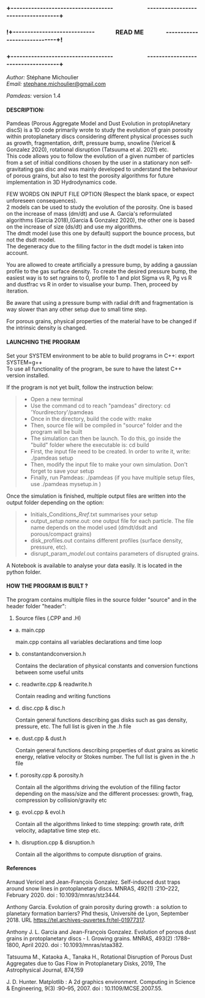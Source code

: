### **+-----------------------------------                       -----------------------------------+**  
### **!+----------------------------              **READ ME**               ----------------------------+!**  
### **+-----------------------------------                       -----------------------------------+**  

*Author:* Stéphane Michoulier  
*Email:* <stephane.michoulier@gmail.com>

*Pamdeas:* version 1.4

#### **DESCRIPTION**:

Pamdeas (Porous Aggregate Model and Dust Evolution in protoplAnetary discS) is a 1D code primarily wrote to study the evolution of grain porosity within protoplanetary discs considering different physical processes such as growth, fragmentation, drift, pressure bump, snowline (Vericel & Gonzalez 2020), rotational disruption (Tatsuuma et al. 2021) etc.  
This code allows you to follow the evolution of a given number of particles from a set of initial conditions chosen by the user in a stationary non self-gravitating gas disc and was mainly developed to understand the behaviour of porous grains, but also to test the porosity algorithms for future implementation in 3D Hydrodynamics code.  

FEW WORDS ON INPUT FILE OPTION (Respect the blank space, or expect unforeseen consequences).  
2 models can be used to study the evolution of the porosity. 
One is based on the increase of mass (dm/dt) and use A. Garcia's reformulated algorithms (Garcia 2018),(Garcia & Gonzalez 2020), the other one is based on the increase of size (ds/dt) and use my algorithms.  
The dmdt model (use this one by default) support the bounce process, but not the dsdt model.  
The degeneracy due to the filling factor in the dsdt model is taken into account.  

You are allowed to create artificially a pressure bump, by adding a gaussian profile to the gas surface density. To create the desired pressure bump, the easiest way is to set ngrains to 0, profile to 1 and plot Sigma vs R, Pg vs R and dustfrac vs R in order to visualise your bump. Then, proceed by iteration.

Be aware that using a pressure bump with radial drift and fragmentation is way slower than any other setup due to small time step.

For porous grains, physical properties of the material have to be changed if the intrinsic density is changed.  

#### **LAUNCHING THE PROGRAM**

Set your SYSTEM environment to be able to build programs in C++: export SYSTEM=g++  
To use all functionality of the program, be sure to  have the latest C++ version installed.  

If the program is not yet built, follow the instruction below:
> - Open a new terminal
> - Use the command cd to reach "pamdeas" directory: cd 'Yourdirectory'/pamdeas
> - Once in the directory, build the code with: make
> - Then, source file will be compiled in "source" folder and the program will be built
> - The simulation can then be launch. To do this, go inside the "build" folder where the executable is: cd build
> - First, the input file need to be created. In order to write it, write: ./pamdeas setup
> - Then, modify the input file to make your own simulation. Don't forget to save your setup
> - Finally, run Pamdeas: ./pamdeas (if you have multiple setup files, use ./pamdeas mysetup.in )  

Once the simulation is finished, multiple output files are written into the output folder depending on the option:
> - Initials_Conditions_*Rref*.txt summarises your setup
> - output_*setup name*.out: one output file for each particle. The file name depends on the model used (dmdt/dsdt and porous/compact grains) 
> - disk_profiles.out contains different profiles (surface density, pressure, etc).
> - disrupt_param_*model*.out contains parameters of disrupted grains.

A Notebook is available to analyse your data easily. It is located in the python folder.

#### **HOW THE PROGRAM IS BUILT ?**

The program contains multiple files in the source folder "source" and in the header folder "header":

1. Source files (.CPP and .H)

- a. main.cpp

	main.cpp contains all variables declarations and time loop

- b. constantandconversion.h

	Contains the declaration of physical constants and conversion functions between some useful  units

- c. readwrite.cpp & readwrite.h
   
	Contain reading and writing functions

- d. disc.cpp & disc.h
	
	Contain general functions describing gas disks such as gas density, pressure, etc.
    The full list is given in the .h file

- e. dust.cpp & dust.h
	
	Contain general functions describing properties of dust grains as kinetic energy, relative velocity or Stokes number.
    The full list is given in the .h file

- f. porosity.cpp & porosity.h

    Contain all the algorithms driving the evolution of the filling factor depending on the mass/size and the different processes: growth, frag, compression by collision/gravity etc 

- g. evol.cpp & evol.h

    Contain all the algorithms linked to time stepping: growth rate, drift velocity, adaptative time step etc.

- h. disruption.cpp & disruption.h

    Contain all the algorithms to compute disruption of grains.

#### **References**
Arnaud Vericel and Jean-François Gonzalez. Self-induced dust traps around snow lines in protoplanetary discs. MNRAS, 492(1) :210–222, February 2020. doi : 10.1093/mnras/stz3444.

Anthony Garcia. Evolution of grain porosity during growth : a solution to planetary formation barriers? Phd thesis, Université de Lyon, September 2018. URL https://tel.archives-ouvertes.fr/tel-01977317.

Anthony J. L. Garcia and Jean-François Gonzalez. Evolution of porous dust grains in protoplanetary discs - I. Growing grains. MNRAS, 493(2) :1788–1800, April 2020. doi : 10.1093/mnras/staa382.

Tatsuuma M., Kataoka A., Tanaka H., Rotational Disruption of Porous Dust Aggregates due to Gas Flow in Protoplanetary Disks, 2019, The Astrophysical Journal, 874,159

J. D. Hunter. Matplotlib : A 2d graphics environment. Computing in Science & Engineering, 9(3) :90–95, 2007. doi : 10.1109/MCSE.2007.55.
